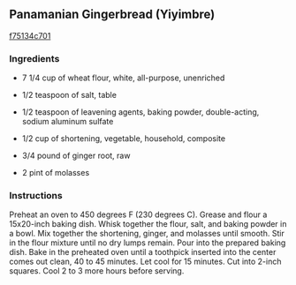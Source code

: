 ## Panamanian Gingerbread (Yiyimbre)

[f75134c701](http://allrecipes.com/recipe/panamanian-gingerbread-yiyimbre/)

### Ingredients

 - 7 1/4 cup of wheat flour, white, all-purpose, unenriched

 - 1/2 teaspoon of salt, table

 - 1/2 teaspoon of leavening agents, baking powder, double-acting, sodium aluminum sulfate

 - 1/2 cup of shortening, vegetable, household, composite

 - 3/4 pound of ginger root, raw

 - 2 pint of molasses

### Instructions

Preheat an oven to 450 degrees F (230 degrees C). Grease and flour a 15x20-inch baking dish. Whisk together the flour, salt, and baking powder in a bowl. Mix together the shortening, ginger, and molasses until smooth. Stir in the flour mixture until no dry lumps remain. Pour into the prepared baking dish. Bake in the preheated oven until a toothpick inserted into the center comes out clean, 40 to 45 minutes. Let cool for 15 minutes. Cut into 2-inch squares. Cool 2 to 3 more hours before serving.